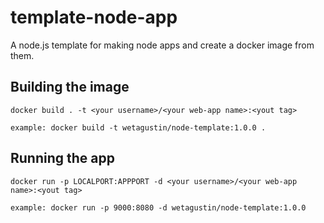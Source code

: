 # template-node-app
A node.js template for making node apps and create a docker image from them.

## Building the image

``` shell
docker build . -t <your username>/<your web-app name>:<yout tag>

example: docker build -t wetagustin/node-template:1.0.0 .
```
## Running the app

``` shell
docker run -p LOCALPORT:APPPORT -d <your username>/<your web-app name>:<yout tag>

example: docker run -p 9000:8080 -d wetagustin/node-template:1.0.0
```
